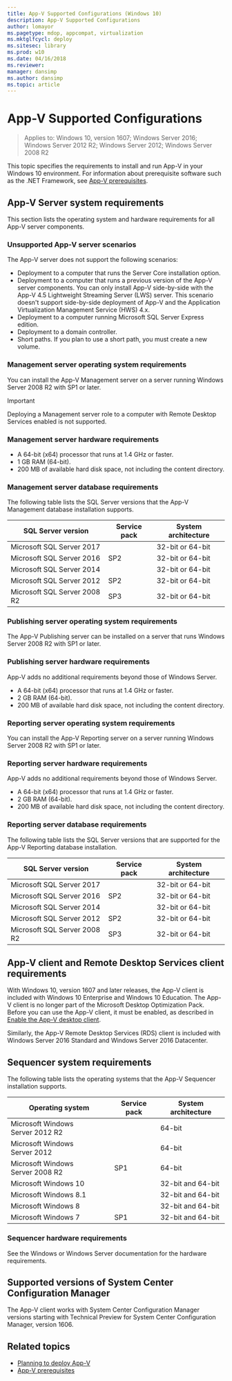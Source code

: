 ```yaml
---
title: App-V Supported Configurations (Windows 10)
description: App-V Supported Configurations
author: lomayor
ms.pagetype: mdop, appcompat, virtualization
ms.mktglfcycl: deploy
ms.sitesec: library
ms.prod: w10
ms.date: 04/16/2018
ms.reviewer: 
manager: dansimp
ms.author: dansimp
ms.topic: article
---
```

# App-V Supported Configurations

>Applies to: Windows 10, version 1607; Windows Server 2016; Windows Server 2012 R2; Windows Server 2012; Windows Server 2008 R2

This topic specifies the requirements to install and run App-V in your Windows 10 environment. For information about prerequisite software such as the .NET Framework, see [App-V prerequisites](appv-prerequisites.md).

## App-V Server system requirements

This section lists the operating system and hardware requirements for all App-V server components.

### Unsupported App-V server scenarios

The App-V server does not support the following scenarios:

* Deployment to a computer that runs the Server Core installation option.
* Deployment to a computer that runs a previous version of the App-V server components. You can only install App-V side-by-side with the App-V 4.5 Lightweight Streaming Server (LWS) server. This scenario doesn't support side-by-side deployment of App-V and the Application Virtualization Management Service (HWS) 4.x.
* Deployment to a computer running Microsoft SQL Server Express edition.
* Deployment to a domain controller.
* Short paths. If you plan to use a short path, you must create a new volume.

### Management server operating system requirements

You can install the App-V Management server on a server running Windows Server 2008 R2 with SP1 or later.

>[!IMPORTANT]
>Deploying a Management server role to a computer with Remote Desktop Services enabled is not supported.

### Management server hardware requirements

* A 64-bit (x64) processor that runs at 1.4 GHz or faster.
* 1 GB RAM (64-bit).
* 200 MB of available hard disk space, not including the content directory.

### Management server database requirements

The following table lists the SQL Server versions that the App-V Management database installation supports.

|SQL Server version|Service pack|System architecture|
|---|---|---|
|Microsoft SQL Server 2017||32-bit or 64-bit|
|Microsoft SQL Server 2016|SP2|32-bit or 64-bit|
|Microsoft SQL Server 2014||32-bit or 64-bit|
|Microsoft SQL Server 2012|SP2|32-bit or 64-bit|
|Microsoft SQL Server 2008 R2|SP3|32-bit or 64-bit|

### Publishing server operating system requirements

The App-V Publishing server can be installed on a server that runs Windows Server 2008 R2 with SP1 or later.

### Publishing server hardware requirements

App-V adds no additional requirements beyond those of Windows Server.

* A 64-bit (x64) processor that runs at 1.4 GHz or faster.
* 2 GB RAM (64-bit).
* 200 MB of available hard disk space, not including the content directory.

### Reporting server operating system requirements

You can install the App-V Reporting server on a server running Windows Server 2008 R2 with SP1 or later.

### Reporting server hardware requirements

App-V adds no additional requirements beyond those of Windows Server.

* A 64-bit (x64) processor that runs at 1.4 GHz or faster.
* 2 GB RAM (64-bit).
* 200 MB of available hard disk space, not including the content directory.

### Reporting server database requirements

The following table lists the SQL Server versions that are supported for the App-V Reporting database installation.

|SQL Server version|Service pack|System architecture|
|---|---|---|
|Microsoft SQL Server 2017||32-bit or 64-bit|
|Microsoft SQL Server 2016|SP2|32-bit or 64-bit|
|Microsoft SQL Server 2014||32-bit or 64-bit|
|Microsoft SQL Server 2012|SP2|32-bit or 64-bit|
|Microsoft SQL Server 2008 R2|SP3|32-bit or 64-bit|

## App-V client and Remote Desktop Services client requirements

With Windows 10, version 1607 and later releases, the App-V client is included with Windows 10 Enterprise and Windows 10 Education. The App-V client is no longer part of the Microsoft Desktop Optimization Pack. Before you can use the App-V client, it must be enabled, as described in [Enable the App-V desktop client](appv-enable-the-app-v-desktop-client.md).

Similarly, the App-V Remote Desktop Services (RDS) client is included with Windows Server 2016 Standard and Windows Server 2016 Datacenter.

## Sequencer system requirements

The following table lists the operating systems that the App-V Sequencer installation supports.

|Operating system|Service pack|System architecture|
|---|---|---|
|Microsoft Windows Server 2012 R2||64-bit|
|Microsoft Windows Server 2012||64-bit|
|Microsoft Windows Server 2008 R2|SP1|64-bit|
|Microsoft Windows 10||32-bit and 64-bit|
|Microsoft Windows 8.1||32-bit and 64-bit|
|Microsoft Windows 8||32-bit and 64-bit|
|Microsoft Windows 7|SP1|32-bit and 64-bit|

### Sequencer hardware requirements

See the Windows or Windows Server documentation for the hardware requirements.

## Supported versions of System Center Configuration Manager

The App-V client works with System Center Configuration Manager versions starting with Technical Preview for System Center Configuration Manager, version 1606.

## Related topics

* [Planning to deploy App-V](appv-planning-to-deploy-appv.md)
* [App-V prerequisites](appv-prerequisites.md)
